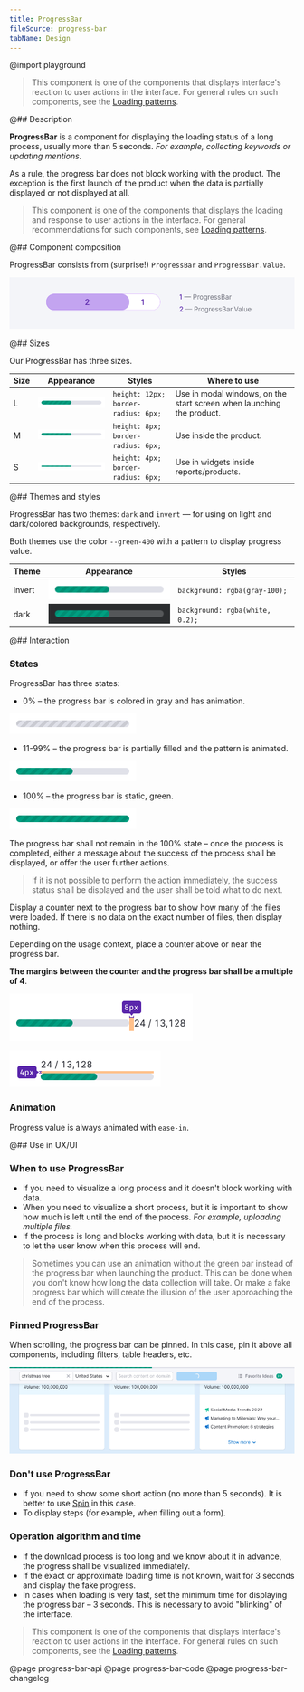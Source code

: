 ```yaml
---
title: ProgressBar
fileSource: progress-bar
tabName: Design
---
```


@import playground

> This component is one of the components that displays interface's reaction to user actions in the interface. For general rules on such components, see the [Loading patterns](/patterns/loading-states/).

@## Description

**ProgressBar** is a component for displaying the loading status of a long process, usually more than 5 seconds. _For example, collecting keywords or updating mentions._

As a rule, the progress bar does not block working with the product. The exception is the first launch of the product when the data is partially displayed or not displayed at all.

> This component is one of the components that displays the loading and response to user actions in the interface. For general recommendations for such components, see [Loading patterns](/patterns/loading-states/).

@## Component composition

ProgressBar consists from (surprise!) `ProgressBar` and `ProgressBar.Value`.

![progress bar scheme](static/progressbar-scheme.png)

@## Sizes

Our ProgressBar has three sizes.

| Size | Appearance                               | Styles                              | Where to use                                                          |
| ---- | ---------------------------------------- | ----------------------------------- | --------------------------------------------------------------------- |
| L    | ![L sise progressbar](static/size-l.png) | `height: 12px; border-radius: 6px;` | Use in modal windows, on the start screen when launching the product. |
| M    | ![M size progressbar](static/size-m.png) | `height: 8px; border-radius: 6px;`  | Use inside the product.                                               |
| S    | ![S size progressbar](static/size-s.png) | `height: 4px; border-radius: 6px;`  | Use in widgets inside reports/products.                               |

@## Themes and styles

ProgressBar has two themes: `dark` and `invert` — for using on light and dark/colored backgrounds, respectively.

Both themes use the color `--green-400` with a pattern to display progress value.

| Theme  | Appearance                                            | Styles                          |
| ------ | ----------------------------------------------------- | ------------------------------- |
| invert | ![progressbar with invert theme](static/size-l.png)   | `background: rgba(gray-100);`   |
| dark   | ![progressbar with dark theme](static/dark-theme.png) | `background: rgba(white, 0.2);` |

@## Interaction

### States

ProgressBar has three states:

- 0% – the progress bar is colored in gray and has animation.

![progressbar without progress](static/loading-gray.png)

- 11-99% – the progress bar is partially filled and the pattern is animated.

![progressbar with the "in progress" state](static/size-l.png)

- 100% – the progress bar is static, green.

![progressbar with the loaded state](static/loaded.png)

The progress bar shall not remain in the 100% state – once the process is completed, either a message about the success of the process shall be displayed, or offer the user further actions.

> If it is not possible to perform the action immediately, the success status shall be displayed and the user shall be told what to do next.

Display a counter next to the progress bar to show how many of the files were loaded. If there is no data on the exact number of files, then display nothing.

Depending on the usage context, place a counter above or near the progress bar.

**The margins between the counter and the progress bar shall be a multiple of 4**.

![progressbar with the counter](static/progressbar-counter.png)

![progressbar with the counter](static/progressbar-counter-above.png)

### Animation

Progress value is always animated with `ease-in`.

@## Use in UX/UI

### When to use ProgressBar

- If you need to visualize a long process and it doesn't block working with data.
- When you need to visualize a short process, but it is important to show how much is left until the end of the process. _For example, uploading multiple files._
- If the process is long and blocks working with data, but it is necessary to let the user know when this process will end.

> Sometimes you can use an animation without the green bar instead of the progress bar when launching the product. This can be done when you don't know how long the data collection will take. Or make a fake progress bar which will create the illusion of the user approaching the end of the process.

### Pinned ProgressBar

When scrolling, the progress bar can be pinned. In this case, pin it above all components, including filters, table headers, etc.

![progressbar sticky](static/progressbar-sticky.png)

### Don't use ProgressBar

- If you need to show some short action (no more than 5 seconds). It is better to use [Spin](/components/spin/) in this case.
- To display steps (for example, when filling out a form).

### Operation algorithm and time

- If the download process is too long and we know about it in advance, the progress shall be visualized immediately.
- If the exact or approximate loading time is not known, wait for 3 seconds and display the fake progress.
- In cases when loading is very fast, set the minimum time for displaying the progress bar – 3 seconds. This is necessary to avoid "blinking" of the interface.

> This component is one of the components that displays interface's reaction to user actions in the interface. For general rules on such components, see the [Loading patterns](/patterns/loading-states/).

@page progress-bar-api
@page progress-bar-code
@page progress-bar-changelog
